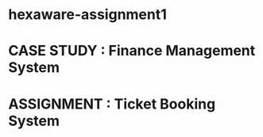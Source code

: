 # hexaware-assignment1
# CASE STUDY : Finance Management System
# ASSIGNMENT : Ticket Booking System
